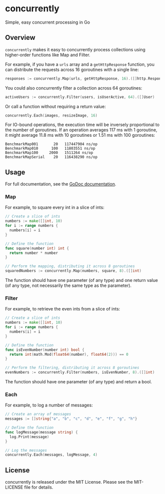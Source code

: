 concurrently
=====
Simple, easy concurrent processing in Go

Overview
--------

`concurrently` makes it easy to concurrently process collections using higher-order functions like Map and Filter.

For example, if you have a `urls` array and a `getHttpResponse` function, you can distribute the requests across 16 goroutines with a single line:

```go
responses := concurrently.Map(urls, getHttpResponse, 16).([]http.Response)
```

You could also concurrently filter a collection across 64 goroutines:
```go
activeUsers := concurrently.Filter(users, isUserActive, 64).([]User)
```

Or call a function without requiring a return value:
```go
concurrently.Each(images, resizeImage, 16)
```

For IO-bound operations, the execution time will be inversely proportional to the number of goroutines. If an operation averages 117 ms with 1 goroutine, it might average 11.8 ms with 10 goroutines or 1.51 ms with 100 goroutines:

```
BenchmarkMap001       20   117447904 ns/op
BenchmarkMap010      100   11803551 ns/op
BenchmarkMap100     2000   1511264 ns/op
BenchmarkMapSerial    20   116438290 ns/op
```

Usage
-----

For full documentation, see the [GoDoc documentation](https://godoc.org/github.com/tombenner/concurrently).

### Map

For example, to square every int in a slice of ints:

```go
// Create a slice of ints
numbers := make([]int, 10)
for i := range numbers {
  numbers[i] = i
}

// Define the function
func square(number int) int {
  return number * number
}

// Perform the mapping, distributing it across 8 goroutines
squaredNumbers := concurrently.Map(numbers, square, 8).([]int)
```

The function should have one parameter (of any type) and one return value (of any type, not necessarily the same type as the parameter).

### Filter

For example, to retrieve the even ints from a slice of ints:

```go
// Create a slice of ints
numbers := make([]int, 10)
for i := range numbers {
  numbers[i] = i
}

// Define the function
func isEvenNumber(number int) bool {
  return int(math.Mod(float64(number), float64(2))) == 0
}

// Perform the filtering, distributing it across 8 goroutines
evenNumbers := concurrently.Filter(numbers, isEvenNumber, 8).([]int)
```

The function should have one parameter (of any type) and return a bool.

### Each

For example, to log a number of messages:

```go
// Create an array of messages
messages := []string{"a", "b", "c", "d", "e", "f", "g", "h"}

// Define the function
func logMessage(message string) {
  log.Print(message)
}

// Log the messages
concurrently.Each(messages, logMessage, 4)
```

License
-------

concurrently is released under the MIT License. Please see the MIT-LICENSE file for details.
